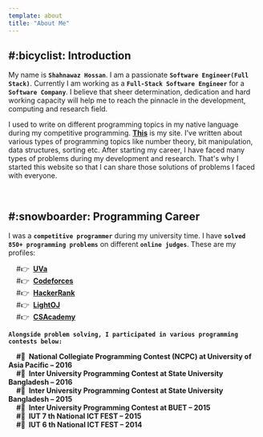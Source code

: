 ```yaml
---
template: about
title: "About Me"
---
```


<h2>#:bicyclist: Introduction</h2>

My name is **`Shahnawaz Hossan`**. I am a passionate **`Software Engineer(Full Stack)`**. Currently I am working as a **`Full-Stack Software Engineer`** for a **`Software Company`**. I believe that sheer determination, dedication and hard working capacity will help me to reach the pinnacle in the development, computing and research field.

I used to write on different programming topics in my native language during my competitive programming. **[This](http://shahnawaz-pabon.blogspot.com/)** is my site. I've written about various types of programming topics like number theory, bit manipulation, data structures, sorting etc. After starting my career, I have faced many types of problems during my development and research. That's why I started this website so that I can share those solutions of problems I faced with everyone.

<br/>
<h2>#:snowboarder: Programming Career</h2>

I was a **`competitive programmer`** during my university time. I have **`solved 850+ programming problems`** on different **`online judges`**. These are my profiles:

&nbsp;&nbsp;&nbsp;&nbsp;#:point_right:&nbsp; **[UVa](http://uhunt.felix-halim.net/id/370372)**<br/>
&nbsp;&nbsp;&nbsp;&nbsp;#:point_right:&nbsp; **[Codeforces](http://codeforces.com/profile/Back_To_School)**<br/>
&nbsp;&nbsp;&nbsp;&nbsp;#:point_right:&nbsp; **[HackerRank](https://www.hackerrank.com/shahnawaz_pabon)**<br/>
&nbsp;&nbsp;&nbsp;&nbsp;#:point_right:&nbsp; **[LightOJ](http://www.lightoj.com/volume_userstat.php?user_id=14103)**<br/>
&nbsp;&nbsp;&nbsp;&nbsp;#:point_right:&nbsp; **[CSAcademy](https://csacademy.com/user/TechTurtle)**<br/>

**`Alongside problem solving, I participated in various programming contests below:`**

&nbsp;&nbsp;&nbsp;&nbsp;**#:balloon:&nbsp; National Collegiate Programming Contest (NCPC) at University of Asia Pacific – 2016** <br/>
&nbsp;&nbsp;&nbsp;&nbsp;**#:balloon:&nbsp; Inter University Programming Contest at State University Bangladesh – 2016** <br/>
&nbsp;&nbsp;&nbsp;&nbsp;**#:balloon:&nbsp; Inter University Programming Contest at State University Bangladesh – 2015** <br/>
&nbsp;&nbsp;&nbsp;&nbsp;**#:balloon:&nbsp; Inter University Programming Contest at BUET – 2015** <br/>
&nbsp;&nbsp;&nbsp;&nbsp;**#:balloon:&nbsp; IUT 7 th National ICT FEST – 2015** <br/>
&nbsp;&nbsp;&nbsp;&nbsp;**#:balloon:&nbsp; IUT 6 th National ICT FEST – 2014** <br/>
